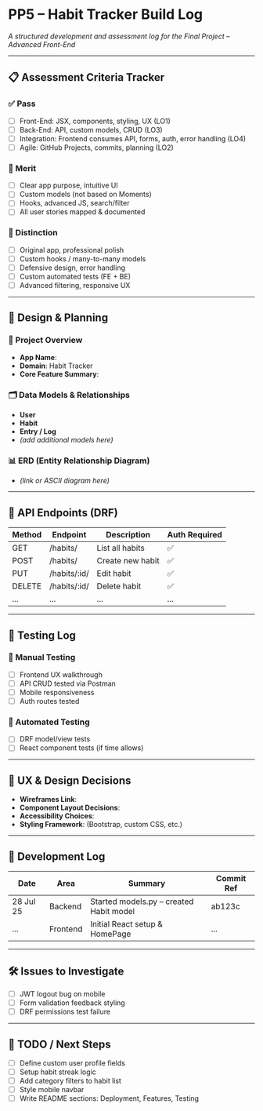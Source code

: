 # PP5 – Habit Tracker Build Log

_A structured development and assessment log for the Final Project – Advanced Front-End_

---

## 📋 Assessment Criteria Tracker

### ✅ Pass
- [ ] Front-End: JSX, components, styling, UX (LO1)
- [ ] Back-End: API, custom models, CRUD (LO3)
- [ ] Integration: Frontend consumes API, forms, auth, error handling (LO4)
- [ ] Agile: GitHub Projects, commits, planning (LO2)

### 🔷 Merit
- [ ] Clear app purpose, intuitive UI
- [ ] Custom models (not based on Moments)
- [ ] Hooks, advanced JS, search/filter
- [ ] All user stories mapped & documented

### 🔶 Distinction
- [ ] Original app, professional polish
- [ ] Custom hooks / many-to-many models
- [ ] Defensive design, error handling
- [ ] Custom automated tests (FE + BE)
- [ ] Advanced filtering, responsive UX

---

## 🧠 Design & Planning

### 🎯 Project Overview
- **App Name**: 
- **Domain**: Habit Tracker
- **Core Feature Summary**:

### 🗂️ Data Models & Relationships
- **User**
- **Habit**
- **Entry / Log**
- *(add additional models here)*

### 📊 ERD (Entity Relationship Diagram)
- *(link or ASCII diagram here)*

---

## 🔧 API Endpoints (DRF)

| Method | Endpoint        | Description                 | Auth Required |
|--------|------------------|-----------------------------|----------------|
| GET    | /habits/         | List all habits             | ✅             |
| POST   | /habits/         | Create new habit            | ✅             |
| PUT    | /habits/:id/     | Edit habit                  | ✅             |
| DELETE | /habits/:id/     | Delete habit                | ✅             |
| ...    | ...              | ...                         | ...            |

---

## 🧪 Testing Log

### 📝 Manual Testing
- [ ] Frontend UX walkthrough
- [ ] API CRUD tested via Postman
- [ ] Mobile responsiveness
- [ ] Auth routes tested

### 🧪 Automated Testing
- [ ] DRF model/view tests
- [ ] React component tests (if time allows)

---

## 📘 UX & Design Decisions

- **Wireframes Link**:
- **Component Layout Decisions**:
- **Accessibility Choices**:
- **Styling Framework**: (Bootstrap, custom CSS, etc.)

---

## 🚧 Development Log

| Date       | Area          | Summary                                     | Commit Ref |
|------------|---------------|---------------------------------------------|------------|
| 28 Jul 25  | Backend        | Started models.py – created Habit model     | ab123c     |
| ...        | Frontend       | Initial React setup & HomePage              | ...        |

---

## 🛠️ Issues to Investigate

- [ ] JWT logout bug on mobile
- [ ] Form validation feedback styling
- [ ] DRF permissions test failure

---

## 📝 TODO / Next Steps

- [ ] Define custom user profile fields
- [ ] Setup habit streak logic
- [ ] Add category filters to habit list
- [ ] Style mobile navbar
- [ ] Write README sections: Deployment, Features, Testing